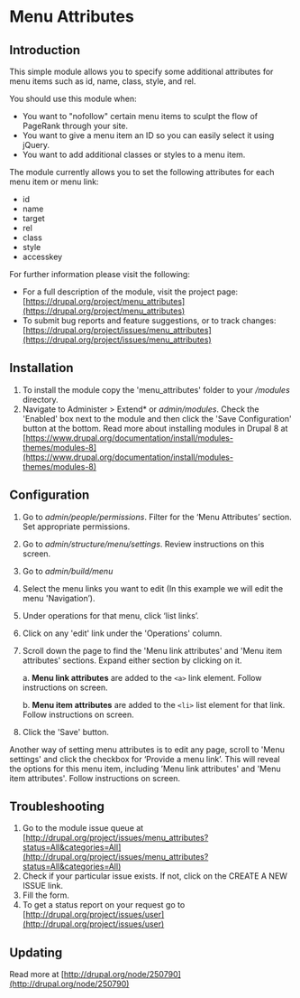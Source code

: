 # Menu Attributes

## Introduction

This simple module allows you to specify some additional attributes for menu
items such as id, name, class, style, and rel.

You should use this module when:

* You want to "nofollow" certain menu items to sculpt the flow of PageRank
  through your site.
* You want to give a menu item an ID so you can easily select
  it using jQuery.
* You want to add additional classes or styles to a menu item.

The module currently allows you to set the following attributes for each menu
item or menu link:

* id
* name
* target
* rel
* class
* style
* accesskey

For further information please visit the following:

* For a full description of the module, visit the project page:
  [https://drupal.org/project/menu_attributes](https://drupal.org/project/menu_attributes)
* To submit bug reports and feature suggestions, or to track changes:
  [https://drupal.org/project/issues/menu_attributes](https://drupal.org/project/issues/menu_attributes)

## Installation

1. To install the module copy the 'menu_attributes' folder to your
   */modules* directory.
2. Navigate to Administer > Extend* or *admin/modules*. Check the 'Enabled' box
   next to the module and then click the 'Save Configuration' button at the
   bottom. Read more about installing modules in Drupal 8 at
   [https://www.drupal.org/documentation/install/modules-themes/modules-8](https://www.drupal.org/documentation/install/modules-themes/modules-8)

## Configuration

1. Go to *admin/people/permissions*. Filter for the ‘Menu Attributes’ section.
   Set appropriate permissions.
2. Go to *admin/structure/menu/settings*. Review instructions on this screen.
3. Go to *admin/build/menu*
4. Select the menu links you want to edit (In this example we will edit the menu
   'Navigation’).
5. Under operations for that menu, click ‘list links’.
6. Click on any 'edit' link under the 'Operations' column.
7. Scroll down the page to find the 'Menu link attributes' and 'Menu item
   attributes' sections. Expand either section by clicking on it.

    a. **Menu link attributes** are added to the `<a>` link element. Follow
       instructions on screen.

    b. **Menu item attributes** are added to the `<li>` list element for that
       link. Follow instructions on screen.

10. Click the 'Save' button.

Another way of setting menu attributes is to edit any page, scroll to 'Menu
settings' and click the checkbox for ‘Provide a menu link’. This will reveal the
options for this menu item, including ’Menu link attributes' and 'Menu item
attributes'. Follow instructions on screen.


## Troubleshooting

1. Go to the module issue queue at
   [http://drupal.org/project/issues/menu_attributes?status=All&categories=All](http://drupal.org/project/issues/menu_attributes?status=All&categories=All)
2. Check if your particular issue exists.  If not, click on the CREATE A NEW
   ISSUE link.
3. Fill the form.
4. To get a status report on your request go to
   [http://drupal.org/project/issues/user](http://drupal.org/project/issues/user)


## Updating

Read more at [http://drupal.org/node/250790](http://drupal.org/node/250790)
